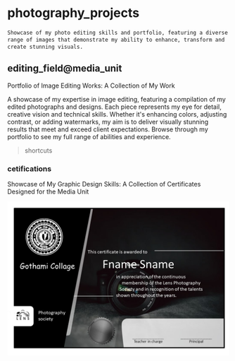 # photography_projects
```
Showcase of my photo editing skills and portfolio, featuring a diverse range of images that demonstrate my ability to enhance, transform and create stunning visuals.
```


## editing_field@media_unit
Portfolio of Image Editing Works: A Collection of My Work

A showcase of my expertise in image editing, featuring a compilation of my edited photographs and designs. Each piece represents my eye for detail, creative vision and technical skills. Whether it's enhancing colors, adjusting contrast, or adding watermarks, my aim is to deliver visually stunning results that meet and exceed client expectations. Browse through my portfolio to see my full range of abilities and experience.

> shortcuts
> 

### cetifications
Showcase of My Graphic Design Skills: A Collection of Certificates Designed for the Media Unit

![cetificate001.jpg](https://github.com/kavinduUdhara/photography_projects/blob/main/editing_field@media_unit/cetifications/cetificate001.jpg)
